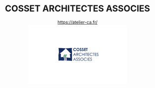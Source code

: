<h1 align="center">COSSET ARCHITECTES ASSOCIES</h1>

<div align="center">
    <a href="https://atelier-ca.fr/">
        https://atelier-ca.fr/
    </a>
</div>

<div align="center">
  <img width="320px" src="./assets/images/atelier-caa.jpg" alt="Logo COSSET ARCHITECTES ASSOCIES">
</div>
